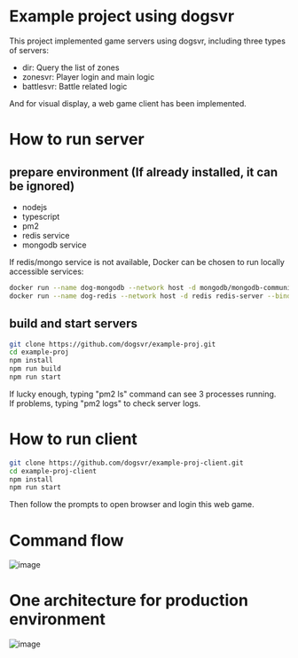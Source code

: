 # Example project using dogsvr
This project implemented game servers using dogsvr, including three types of servers:
- dir: Query the list of zones
- zonesvr: Player login and main logic
- battlesvr: Battle related logic

And for visual display, a web game client has been implemented.

# How to run server
## prepare environment (If already installed, it can be ignored)
- nodejs
- typescript
- pm2
- redis service
- mongodb service

If redis/mongo service is not available, Docker can be chosen to run locally accessible services:
```sh
docker run --name dog-mongodb --network host -d mongodb/mongodb-community-server --bind_ip localhost
docker run --name dog-redis --network host -d redis redis-server --bind 127.0.0.1
```

## build and start servers
```sh
git clone https://github.com/dogsvr/example-proj.git
cd example-proj
npm install
npm run build
npm run start
```

If lucky enough, typing "pm2 ls" command can see 3 processes running.  
If problems, typing "pm2 logs" to check server logs.

# How to run client
```sh
git clone https://github.com/dogsvr/example-proj-client.git
cd example-proj-client
npm install
npm run start
```

Then follow the prompts to open browser and login this web game.

# Command flow
![image](https://github.com/user-attachments/assets/531b3190-fc41-4dd1-823c-0287b3a45144)


# One architecture for production environment
![image](https://github.com/user-attachments/assets/db55a062-f9af-4c24-b041-a16851142bd2)

